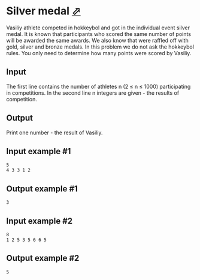 # Silver medal [⬀](https://www.e-olymp.com/en/contests/9680/problems/85020)
Vasiliy athlete competed in hokkeybol and got in the individual event silver medal. It is known that participants who scored the same number of points will be awarded the same awards. We also know that were raffled off with gold, silver and bronze medals. In this problem we do not ask the hokkeybol rules. You only need to determine how many points were scored by Vasiliy.

## Input
The first line contains the number of athletes n (2 ≤ n ≤ 1000) participating in competitions. In the second line n integers are given - the results of competition.

## Output
Print one number - the result of Vasiliy.

## Input example #1
```
5
4 3 3 1 2 
```

## Output example #1
```
3
```

## Input example #2
```
8
1 2 5 3 5 6 6 5 
```

## Output example #2
```
5
```
